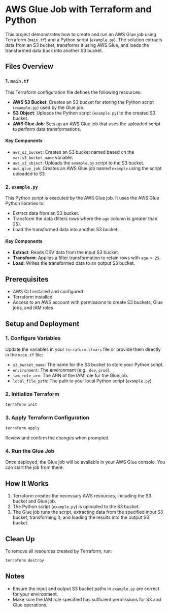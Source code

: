 # AWS Glue Job with Terraform and Python

This project demonstrates how to create and run an AWS Glue job using Terraform (`main.tf`) and a Python script (`example.py`). The solution extracts data from an S3 bucket, transforms it using AWS Glue, and loads the transformed data back into another S3 bucket.

## Files Overview

### 1. `main.tf`
This Terraform configuration file defines the following resources:
- **AWS S3 Bucket**: Creates an S3 bucket for storing the Python script (`example.py`) used by the Glue job.
- **S3 Object**: Uploads the Python script (`example.py`) to the created S3 bucket.
- **AWS Glue Job**: Sets up an AWS Glue job that uses the uploaded script to perform data transformations.

#### Key Components
- `aws_s3_bucket`: Creates an S3 bucket named based on the `var.s3_bucket_name` variable.
- `aws_s3_object`: Uploads the `example.py` script to the S3 bucket.
- `aws_glue_job`: Creates an AWS Glue job named `example` using the script uploaded to S3.

### 2. `example.py`
This Python script is executed by the AWS Glue job. It uses the AWS Glue Python libraries to:
- Extract data from an S3 bucket.
- Transform the data (filters rows where the `age` column is greater than 25).
- Load the transformed data into another S3 bucket.

#### Key Components
- **Extract**: Reads CSV data from the input S3 bucket.
- **Transform**: Applies a filter transformation to retain rows with `age > 25`.
- **Load**: Writes the transformed data to an output S3 bucket.

## Prerequisites

- AWS CLI installed and configured
- Terraform installed
- Access to an AWS account with permissions to create S3 buckets, Glue jobs, and IAM roles

## Setup and Deployment

### 1. Configure Variables
Update the variables in your `terraform.tfvars` file or provide them directly in the `main.tf` file:
- `s3_bucket_name`: The name for the S3 bucket to store your Python script.
- `environment`: The environment (e.g., `dev`, `prod`).
- `iam_role_arn`: The ARN of the IAM role for the Glue job.
- `local_file_path`: The path to your local Python script (`example.py`).

### 2. Initialize Terraform
```bash
terraform init
```

### 3. Apply Terraform Configuration
```bash
terraform apply
```
Review and confirm the changes when prompted.

### 4. Run the Glue Job
Once deployed, the Glue job will be available in your AWS Glue console. You can start the job from there.

## How It Works
1. Terraform creates the necessary AWS resources, including the S3 bucket and Glue job.
2. The Python script (`example.py`) is uploaded to the S3 bucket.
3. The Glue job runs the script, extracting data from the specified input S3 bucket, transforming it, and loading the results into the output S3 bucket.

## Clean Up
To remove all resources created by Terraform, run:
```bash
terraform destroy
```

## Notes
- Ensure the input and output S3 bucket paths in `example.py` are correct for your environment.
- Make sure the IAM role specified has sufficient permissions for S3 and Glue operations.